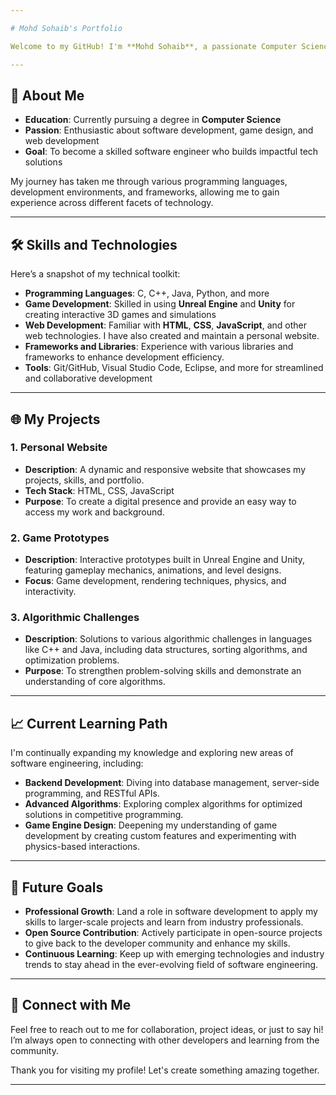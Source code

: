 ```yaml
---

# Mohd Sohaib's Portfolio

Welcome to my GitHub! I'm **Mohd Sohaib**, a passionate Computer Science student and aspiring **Software Engineer** with a focus on creating efficient, scalable, and user-centric applications. I enjoy bringing ideas to life with code, exploring new technologies, and solving real-world problems. This repository is a collection of my work, skills, and growth in software development.

---
```


## 🌟 About Me

- **Education**: Currently pursuing a degree in **Computer Science**
- **Passion**: Enthusiastic about software development, game design, and web development
- **Goal**: To become a skilled software engineer who builds impactful tech solutions

My journey has taken me through various programming languages, development environments, and frameworks, allowing me to gain experience across different facets of technology. 

---

## 🛠️ Skills and Technologies

Here’s a snapshot of my technical toolkit:

- **Programming Languages**: C, C++, Java, Python, and more
- **Game Development**: Skilled in using **Unreal Engine** and **Unity** for creating interactive 3D games and simulations
- **Web Development**: Familiar with **HTML**, **CSS**, **JavaScript**, and other web technologies. I have also created and maintain a personal website.
- **Frameworks and Libraries**: Experience with various libraries and frameworks to enhance development efficiency.
- **Tools**: Git/GitHub, Visual Studio Code, Eclipse, and more for streamlined and collaborative development

---

## 🌐 My Projects

### 1. **Personal Website**
   - **Description**: A dynamic and responsive website that showcases my projects, skills, and portfolio.
   - **Tech Stack**: HTML, CSS, JavaScript
   - **Purpose**: To create a digital presence and provide an easy way to access my work and background.

### 2. **Game Prototypes**
   - **Description**: Interactive prototypes built in Unreal Engine and Unity, featuring gameplay mechanics, animations, and level designs.
   - **Focus**: Game development, rendering techniques, physics, and interactivity.

### 3. **Algorithmic Challenges**
   - **Description**: Solutions to various algorithmic challenges in languages like C++ and Java, including data structures, sorting algorithms, and optimization problems.
   - **Purpose**: To strengthen problem-solving skills and demonstrate an understanding of core algorithms.

---

## 📈 Current Learning Path

I'm continually expanding my knowledge and exploring new areas of software engineering, including:
- **Backend Development**: Diving into database management, server-side programming, and RESTful APIs.
- **Advanced Algorithms**: Exploring complex algorithms for optimized solutions in competitive programming.
- **Game Engine Design**: Deepening my understanding of game development by creating custom features and experimenting with physics-based interactions.

---

## 🎯 Future Goals

- **Professional Growth**: Land a role in software development to apply my skills to larger-scale projects and learn from industry professionals.
- **Open Source Contribution**: Actively participate in open-source projects to give back to the developer community and enhance my skills.
- **Continuous Learning**: Keep up with emerging technologies and industry trends to stay ahead in the ever-evolving field of software engineering.

---

## 🤝 Connect with Me

Feel free to reach out to me for collaboration, project ideas, or just to say hi! I’m always open to connecting with other developers and learning from the community.

Thank you for visiting my profile! Let's create something amazing together.

---
